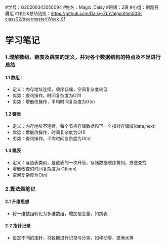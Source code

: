 #学号：G20200343050094
#姓名：Magic_Daisy
#班级：2班
#小组：刷题狂魔组
#作业&总结链接：https://github.com/Daisy-ZLY/algorithm008-class02/tree/master/Week_01

# 学习笔记
### 1.理解数组、链表及跳表的定义，并对各个数据结构的特点及不足进行总结
#### 1.1 数组：
- 定义：内存地址连续，顺序存储，空间复杂度较低
- 优势：查询操作，时间复杂度为O(1)
- 劣势：增删改操作，平均时间复杂度为O(n)
#### 1.2 链表
- 定义：内存地址不连续，每个节点存储数据和下一个指针存储域(data,next)
- 优势：增删改操作，时间复杂度为O(1)
- 劣势：查询操作，平均时间复杂度为O(n)
#### 1.3 跳表
- 定义：与链表类似，是链表的一次升级，存储数据顺序排列，方便查找
- 增删改查的时间复杂度为 O(logn)
- 空间复杂度为O(n)

### 2.算法题笔记
#### 2.1 升维思想
- 将一维数组转化为多维数组，增加信息量，如跳表
#### 2.2 指针记录
- 设定不同的指针，将数据进行记录与分类，如移动零、盛满水等

